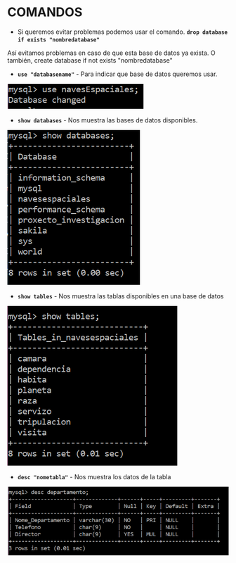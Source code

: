 # COMANDOS

 - Si queremos evitar problemas podemos usar el comando.
**`drop database if exists "nombredatabase"`**

 Así evitamos problemas  en caso de que esta base de datos ya exista.
 O también, create database if not exists "nombredatabase"
 

 - **`use "databasename"`** - Para indicar que base de datos queremos usar.
 
  ![Imaxe 1](https://raw.githubusercontent.com/vendoleiras/ExerciciosMySQL/master/images/3.PNG)
 
 - **`show databases`** - Nos muestra las bases de datos disponibles.
 
  ![Imaxe 2](https://raw.githubusercontent.com/vendoleiras/ExerciciosMySQL/master/images/shdata.PNG)
 
 - **`show tables`** - Nos muestra las tablas disponibles en una base de datos
 
 ![Imaxe 3](https://raw.githubusercontent.com/vendoleiras/ExerciciosMySQL/master/images/12.PNG)
 
 - **`desc "nometabla"`** - Nos muestra los datos de la tabla
 
 ![Imaxe 4](https://raw.githubusercontent.com/vendoleiras/ExerciciosMySQL/master/images/4_4.PNG)



